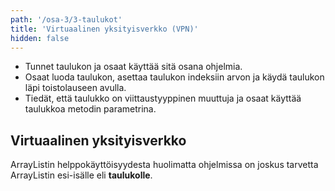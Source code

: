 ```yaml
---
path: '/osa-3/3-taulukot'
title: 'Virtuaalinen yksityisverkko (VPN)'
hidden: false
---
```


<text-box variant='learningObjectives' name='Oppimistavoitteet'>

- Tunnet taulukon ja osaat käyttää sitä osana ohjelmia.
- Osaat luoda taulukon, asettaa taulukon indeksiin arvon ja käydä taulukon läpi toistolauseen avulla.
- Tiedät, että taulukko on viittaustyyppinen muuttuja ja osaat käyttää taulukkoa metodin parametrina.

</text-box>


## Virtuaalinen yksityisverkko


ArrayListin helppokäyttöisyydesta huolimatta ohjelmissa on joskus tarvetta ArrayListin esi-isälle eli **taulukolle**.



